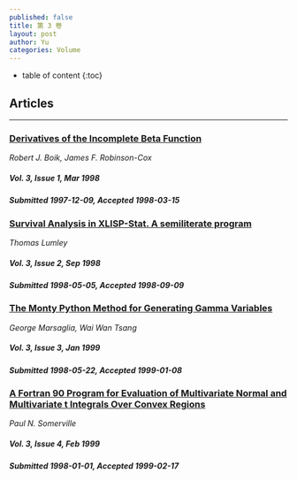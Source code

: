 ```yaml
---
published: false
title: 第 3 卷
layout: post
author: Yu
categories: Volume
---
```


* table of content
{:toc}

## Articles

***

### [Derivatives of the Incomplete Beta Function](/jstatsoft/v03/i01.html)

*Robert J. Boik, James F. Robinson-Cox*

##### Vol. 3, Issue 1, Mar 1998

##### Submitted 1997-12-09, Accepted 1998-03-15

### [Survival Analysis in XLISP-Stat. A semiliterate program](/jstatsoft/v03/i02.html)

*Thomas Lumley*

##### Vol. 3, Issue 2, Sep 1998

##### Submitted 1998-05-05, Accepted 1998-09-09

### [The Monty Python Method for Generating Gamma Variables](/jstatsoft/v03/i03.html)

*George Marsaglia, Wai Wan Tsang*

##### Vol. 3, Issue 3, Jan 1999

##### Submitted 1998-05-22, Accepted 1999-01-08

### [A Fortran 90 Program for Evaluation of Multivariate Normal and Multivariate t Integrals Over Convex Regions](/jstatsoft/v03/i04.html)

*Paul N. Somerville*

##### Vol. 3, Issue 4, Feb 1999

##### Submitted 1998-01-01, Accepted 1999-02-17

